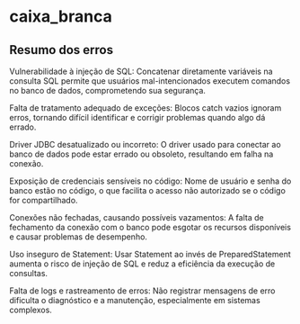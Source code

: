 # caixa_branca

## Resumo dos erros

Vulnerabilidade à injeção de SQL:
Concatenar diretamente variáveis na consulta SQL permite que usuários mal-intencionados executem comandos no banco de dados, comprometendo sua segurança.

Falta de tratamento adequado de exceções:
Blocos catch vazios ignoram erros, tornando difícil identificar e corrigir problemas quando algo dá errado.

Driver JDBC desatualizado ou incorreto:
O driver usado para conectar ao banco de dados pode estar errado ou obsoleto, resultando em falha na conexão.

Exposição de credenciais sensíveis no código:
Nome de usuário e senha do banco estão no código, o que facilita o acesso não autorizado se o código for compartilhado.

Conexões não fechadas, causando possíveis vazamentos:
A falta de fechamento da conexão com o banco pode esgotar os recursos disponíveis e causar problemas de desempenho.

Uso inseguro de Statement:
Usar Statement ao invés de PreparedStatement aumenta o risco de injeção de SQL e reduz a eficiência da execução de consultas.

Falta de logs e rastreamento de erros:
Não registrar mensagens de erro dificulta o diagnóstico e a manutenção, especialmente em sistemas complexos.



